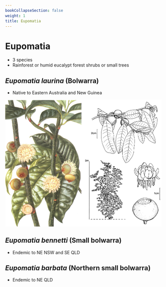 ```yaml
---
bookCollapseSection: false
weight: 1
title: Eupomatia
---
```


# Eupomatia

* 3 species
* Rainforest or humid eucalypt forest shrubs or small trees


## *Eupomatia laurina* (Bolwarra)

* Native to Eastern Australia and New Guinea

![](eupomatia-laurina.png)

## *Eupomatia bennetti* (Small bolwarra)

* Endemic to NE NSW and SE QLD

## *Eupomatia barbata* (Northern small bolwarra)

* Endemic to NE QLD